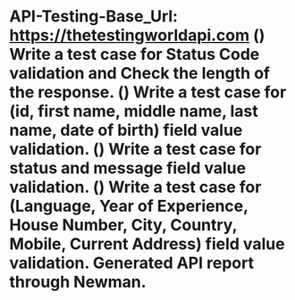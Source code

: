 # API-Testing-Base_Url: https://thetestingworldapi.com () Write a test case for Status Code validation and Check the length of the response. () Write a test case for (id, first name, middle name, last name, date of birth) field value validation. () Write a test case for status and message field value validation. () Write a test case for (Language, Year of Experience, House Number, City, Country, Mobile, Current Address) field value validation. Generated API report through Newman.
